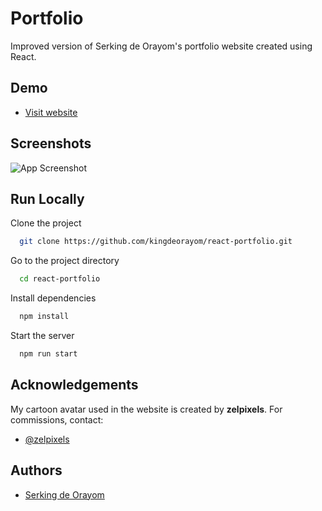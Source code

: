 
# Portfolio

Improved version of Serking de Orayom's portfolio website created using React.




## Demo

- [Visit website](https://kingdeorayom.tech)
## Screenshots

![App Screenshot](https://kingdeorayom.tech/static/media/react-portfolio.bd491ae784b381a048d1.png)
## Run Locally

Clone the project

```bash
  git clone https://github.com/kingdeorayom/react-portfolio.git
```

Go to the project directory

```bash
  cd react-portfolio
```

Install dependencies

```bash
  npm install
```

Start the server

```bash
  npm run start
```


## Acknowledgements

My cartoon avatar used in the website is created by **zelpixels**. For commissions, contact:
- [@zelpixels](https://www.instagram.com/zelpixels/)
## Authors

- [Serking de Orayom](https://www.github.com/kingdeorayom)

